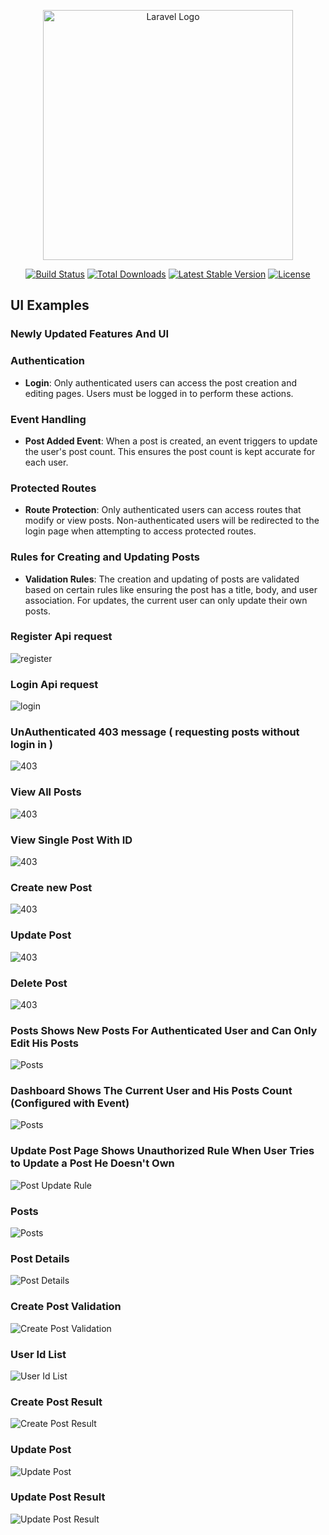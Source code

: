 <p align="center"><a href="https://laravel.com" target="_blank"><img src="https://raw.githubusercontent.com/laravel/art/master/logo-lockup/5%20SVG/2%20CMYK/1%20Full%20Color/laravel-logolockup-cmyk-red.svg" width="400" alt="Laravel Logo"></a></p>

<p align="center">
<a href="https://github.com/laravel/framework/actions"><img src="https://github.com/laravel/framework/workflows/tests/badge.svg" alt="Build Status"></a>
<a href="https://packagist.org/packages/laravel/framework"><img src="https://img.shields.io/packagist/dt/laravel/framework" alt="Total Downloads"></a>
<a href="https://packagist.org/packages/laravel/framework"><img src="https://img.shields.io/packagist/v/laravel/framework" alt="Latest Stable Version"></a>
<a href="https://packagist.org/packages/laravel/framework"><img src="https://img.shields.io/packagist/l/laravel/framework" alt="License"></a>
</p>

## UI Examples
### Newly Updated Features And UI

### Authentication
- **Login**: Only authenticated users can access the post creation and editing pages. Users must be logged in to perform these actions.

### Event Handling
- **Post Added Event**: When a post is created, an event triggers to update the user's post count. This ensures the post count is kept accurate for each user.

### Protected Routes
- **Route Protection**: Only authenticated users can access routes that modify or view posts. Non-authenticated users will be redirected to the login page when attempting to access protected routes.

### Rules for Creating and Updating Posts
- **Validation Rules**: The creation and updating of posts are validated based on certain rules like ensuring the post has a title, body, and user association. For updates, the current user can only update their own posts.

### Register Api request
![register](screenshots/register.png)

### Login Api request
![login](screenshots/login.png)

### UnAuthenticated 403 message ( requesting posts without login in )
![403](screenshots/403.png)

### View All Posts
![403](screenshots/allposts.png)

### View Single Post With ID
![403](screenshots/singlepost.png)

### Create new Post
![403](screenshots/createpost.png)

### Update Post
![403](screenshots/updatepost.png)

### Delete Post
![403](screenshots/deletepost.png)

### Posts Shows New Posts For Authenticated User and Can Only Edit His Posts
![Posts](screenshots/auth_posts.png)

### Dashboard Shows The Current User and His Posts Count (Configured with Event)
![Posts](screenshots/dashboard.png)

### Update Post Page Shows Unauthorized Rule When User Tries to Update a Post He Doesn't Own
![Post Update Rule](screenshots/post_update_rule.png)

### Posts
![Posts](screenshots/posts.png)

### Post Details
![Post Details](screenshots/post_details.png)

### Create Post Validation
![Create Post Validation](screenshots/validation.png)

### User Id List
![User Id List](screenshots/user.png)

### Create Post Result
![Create Post Result](screenshots/create_result.png)

### Update Post
![Update Post](screenshots/update.png)

### Update Post Result
![Update Post Result](screenshots/update_result.png)



